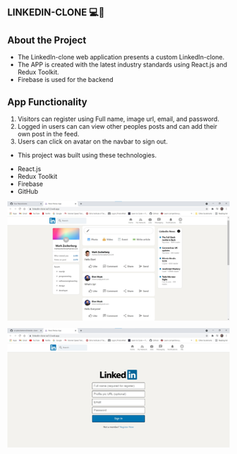 ## LINKEDIN-CLONE 💻🤵

## About the Project

* The LinkedIn-clone web application presents a custom LinkedIn-clone.
* The APP is created with the latest industry standards using React.js and Redux Toolkit.
* Firebase is used for the backend

## App Functionality

1. Visitors can register using Full name, image url, email, and password.
2. Logged in users can can view other peoples posts and can add their own post in the feed.
3. Users can click on avatar on the navbar to sign out.

* This project was built using these technologies.

- React.js
- Redux Toolkit
- Firebase
- GitHub

<p align = "center">
    <img src="src\img\Screenshot 2021-08-14 142922.jpg" alt="project-image" >
</p>

<p align = "center">
    <img src="src\img\Screenshot 2021-08-14 142750.jpg" alt="Login-Page">
</p>